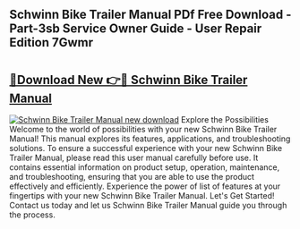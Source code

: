 ## Schwinn Bike Trailer Manual PDf Free Download - Part-3sb Service Owner Guide - User Repair Edition 7Gwmr

# <h2><a href="http://bc40909.oget.top/?id=Schwinn+Bike+Trailer+Manual">🔗Download New 👉🔴 Schwinn Bike Trailer Manual</a></h2>

[![Schwinn Bike Trailer Manual new download](https://i.imgur.com/5g1atiW.png)](http://bc40909.oget.top/?id=Schwinn+Bike+Trailer+Manual)
Explore the Possibilities Welcome to the world of possibilities with your new Schwinn Bike Trailer Manual! This manual explores its features, applications, and troubleshooting solutions. To ensure a successful experience with your new Schwinn Bike Trailer Manual, please read this user manual carefully before use. It contains essential information on product setup, operation, maintenance, and troubleshooting, ensuring that you are able to use the product effectively and efficiently. Experience the power of list of features at your fingertips with your new Schwinn Bike Trailer Manual. Let's Get Started! Contact us today and let us Schwinn Bike Trailer Manual guide you through the process.
